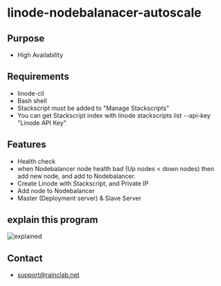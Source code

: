 # linode-nodebalanacer-autoscale
## Purpose
- High Availability
## Requirements
- linode-cli
- Bash shell
- Stackscript must be added to "Manage Stackscripts"
- You can get Stackscript index with linode stackscripts list --api-key "Linode API Key"

## Features
- Health check 
- when Nodebalancer node health bad (Up nodes < down nodes) then add new node, and add to Nodebalancer.
- Create Linode with Stackscript, and Private IP
- Add node to Nodebalancer
- Master (Deployment server) & Slave Server 


## explain this program
![explained](https://i.imgur.com/VUNAXV2.png "explained")


## Contact
- support@rainclab.net
